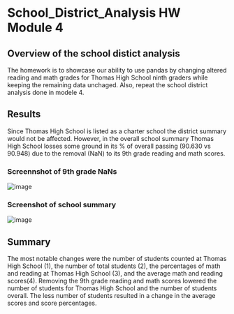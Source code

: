 # School_District_Analysis HW Module 4
## Overview of the school distict analysis
The homework is to showcase our ability to use pandas by changing altered reading and math grades for Thomas High School ninth graders while keeping the remaining data unchaged. Also, repeat the school district analysis done in modele 4. 

## Results
Since Thomas High School is listed as a charter school the district summary would not be affected. However, in the overall school summary Thomas High School losses some ground in its % of overall passing (90.630 vs 90.948) due to the removal (NaN) to its 9th grade reading and math scores. 

### Screennshot of 9th grade NaNs
![image](https://user-images.githubusercontent.com/105116310/172054078-17d27dff-a502-4c3f-b766-92fa24fbe30f.png)
### Screenshot of school summary
![image](https://user-images.githubusercontent.com/105116310/172054142-70410d79-57d5-4d46-b425-4bfb65b283d5.png)


## Summary
The most notable changes were the number of students counted at Thomas High School (1), the number of total students (2), the percentages of math and reading at Thomas High School (3), and the average math and reading scores(4). Removing the 9th grade reading and math scores lowered the number of students for Thomas High School and the number of students overall. The less number of students resulted in a change in the average scores and score percentages.
